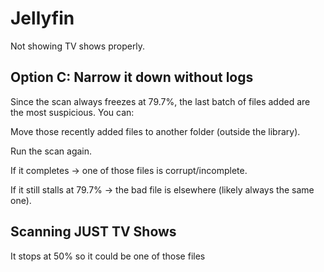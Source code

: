 # Jellyfin
Not showing TV shows properly.

## Option C: Narrow it down without logs

Since the scan always freezes at 79.7%, the last batch of files added are the most suspicious. You can:

Move those recently added files to another folder (outside the library).

Run the scan again.

If it completes → one of those files is corrupt/incomplete.

If it still stalls at 79.7% → the bad file is elsewhere (likely always the same one).

## Scanning JUST TV Shows

It stops at 50% so it could be one of those files
